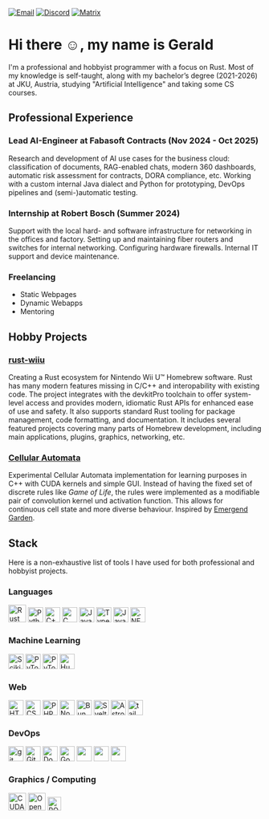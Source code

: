 <!---
29th-Day/29th-Day is a ✨ special ✨ repository because its `README.md` (this file) appears on your GitHub profile.
You can click the Preview link to take a look at your changes.
--->

[![Email](https://img.shields.io/badge/Email-29thday@proton.me-red?style=flat&logo=gmail&logoColor=white)](mailto:your.email@example.com)
[![Discord](https://img.shields.io/badge/Discord-apestogetrstrong-5865F2?style=flat&logo=discord&logoColor=white)](https://discord.gg)
[![Matrix](https://img.shields.io/badge/Matrix-@29thday:matrix.org-111?style=flat&logo=matrix&logoColor=white)](https://matrix.to/#/@29thday:matrix.org)

# Hi there ☺️, my name is Gerald

I'm a professional and hobbyist programmer with a focus on Rust. Most of my knowledge is self-taught, along with my bachelor’s degree (2021-2026) at JKU, Austria, studying "Artificial Intelligence" and taking some CS courses.

## Professional Experience

### Lead AI-Engineer at Fabasoft Contracts (Nov 2024 - Oct 2025)

Research and development of AI use cases for the business cloud: classification of documents, RAG-enabled chats, modern 360 dashboards, automatic risk assessment for contracts, DORA compliance, etc.
Working with a custom internal Java dialect and Python for prototyping, DevOps pipelines and (semi-)automatic testing.

### Internship at Robert Bosch (Summer 2024)

Support with the local hard- and software infrastructure for networking in the offices and factory.
Setting up and maintaining fiber routers and switches for internal networking. Configuring hardware firewalls. Internal IT support and device maintenance.

### Freelancing
* Static Webpages
* Dynamic Webapps
* Mentoring

## Hobby Projects

### [rust-wiiu](https://github.com/rust-wiiu)

Creating a Rust ecosystem for Nintendo Wii U™ Homebrew software. Rust has many modern features missing in C/C++ and interopability with existing code. The project integrates with the devkitPro toolchain to offer system-level access and provides modern, idiomatic Rust APIs for enhanced ease of use and safety. It also supports standard Rust tooling for package management, code formatting, and documentation. It includes several featured projects covering many parts of Homebrew development, including main applications, plugins, graphics, networking, etc.

### [Cellular Automata](https://github.com/29th-Day/CellularAutomata)

Experimental Cellular Automata implementation for learning purposes in C++ with CUDA kernels and simple GUI. Instead of having the fixed set of discrete rules like _Game of Life_, the rules were implemented as a modifiable pair of convolution kernel und activation function. This allows for continuous cell state and more diverse behaviour. Inspired by [Emergend Garden](https://youtu.be/3H79ZcBuw4M).

## Stack

Here is a non-exhaustive list of tools I have used for both professional and hobbyist projects.

### Languages
<p align="left">
  <img height="35" src="https://www.rust-lang.org/static/images/favicon.svg" alt="Rust" title="Rust"/>
  <img height="30" src="https://www.vectorlogo.zone/logos/python/python-icon.svg" alt="Python" title="Python"/>
  <img height="30" src="https://www.vectorlogo.zone/logos/isocpp/isocpp-icon.svg" alt="C++" title="C++"/>
  <img height="30" src="https://www.vectorlogo.zone/logos/open-std_c/open-std_c-icon.svg" alt="C" title="C"/>
  <img height="30" src="https://www.vectorlogo.zone/logos/javascript/javascript-icon.svg" alt="JavaScript" title="JavaScript"/>
  <img height="30" src="https://www.vectorlogo.zone/logos/typescriptlang/typescriptlang-icon.svg" alt="TypeScript" title="TypeScript"/>
  <img height="30" src="https://www.vectorlogo.zone/logos/java/java-icon.svg" alt="Java" title="Java"/>
  <img height="30" src="https://www.vectorlogo.zone/logos/dotnet/dotnet-tile.svg" alt=".NET" title=".NET"/>
  <!--
  <img height="30" src="" alt="" title=""/>
  -->
</p>

### Machine Learning

<p align="left">
  <img height="30" src="https://upload.wikimedia.org/wikipedia/commons/thumb/0/05/Scikit_learn_logo_small.svg/2378px-Scikit_learn_logo_small.svg.png" alt="Scikit-learn" title="Scikit-learn"/>
  <img height="30" src="https://www.vectorlogo.zone/logos/pytorch/pytorch-icon.svg" alt="PyTorch" title="PyTorch"/>
  <img height="30" src="https://lightning.ai/favicon/favicon.ico" alt="PyTorch Lightning" title="PyTorch Lightning: A deep learning framework based on PyTorch focusing on flexability and performance at scale."/>
  <img height="30" src="https://huggingface.co/favicon.ico" alt="HuggingFace" title="HuggingFace"/>
  <!--
  <img height="30" src="" alt="" title=""/>
  -->
</p>

### Web

<p align="left">
  <img height="30" src="https://www.vectorlogo.zone/logos/w3_html5/w3_html5-icon.svg" alt="HTML5" title="HTML5"/>
  <img height="30" src="https://www.vectorlogo.zone/logos/w3_css/w3_css-icon.svg" alt="CSS" title="CSS"/>
  <img height="30" src="https://www.vectorlogo.zone/logos/php/php-icon.svg" alt="PHP" title="PHP"/>
  <img height="30" src="https://www.vectorlogo.zone/logos/nodejs/nodejs-icon.svg" alt="NodeJS" title="NodeJS: *The* JavaScript runtime for server side JS"/>
  <img height="30" src="https://www.vectorlogo.zone/logos/bunsh/bunsh-icon.svg" alt="Bun" title="Bun: A modern all-in-one JavaScript runtime & toolkit"/>
  <img height="30" src="https://www.vectorlogo.zone/logos/sveltetechnology/sveltetechnology-icon.svg" alt="Svelte" title="Svelte: A JS framework using a compiler (instead of a VDOM) for performant web pages."/>
  <img height="30" src="https://astro.build/favicon.svg" alt="Astro" title="Astro: A web framework for fast, content-driven web pages."/>
  <img height="30" src="https://www.vectorlogo.zone/logos/tailwindcss/tailwindcss-icon.svg" alt="tailwind" title="tailwind: A CSS framework providing 'utility-classes' for simpler styling."/>
  <!--
  <img height="30" src="" alt="" title=""/>
  -->
</p>

### DevOps

<p align="left">
  <img height="30" src="https://www.vectorlogo.zone/logos/git-scm/git-scm-icon.svg" alt="git" title="git"/>
  <img height="30" src="https://www.vectorlogo.zone/logos/github/github-tile.svg" alt="Github" title="Github"/>
  <img height="30" src="https://www.vectorlogo.zone/logos/docker/docker-tile.svg" alt="Docker" title="Docker"/>
  <img height="30" src="https://www.vectorlogo.zone/logos/google_cloud/google_cloud-icon.svg" alt="Google Cloud Platform" title="Google Cloud Platform"/>
  <img height="30" src="" alt="" title=""/>
  <img height="30" src="" alt="" title=""/>
  <img height="30" src="" alt="" title=""/>
  <!--
  <img height="30" src="" alt="" title=""/>
  -->
</p>

### Graphics / Computing
<p align="left">
  <img height="35" src="https://www.vectorlogo.zone/logos/nvidia/nvidia-icon.svg" alt="CUDA" title="CUDA: A high performance computing framework for NVIDIA accelerators."/>
  <img height="35" src="https://www.vectorlogo.zone/logos/opengl/opengl-icon.svg" alt="OpenGL / GLSL" title="OpenGL / GLSL: A cross-platform API for graphics applications or parallel computing."/>
  <img height="27" src="https://www.vectorlogo.zone/logos/amd/amd-icon.svg" alt="ROCm" title="ROCm: An open-source high performance software stack for AMD accelerators."/>
  <!--
  <img height="30" src="" alt="" title=""/>
  -->
</p>

<!--

<p align="left">
  <img height="30" src="" alt="" title=""/>
</p>

-->
